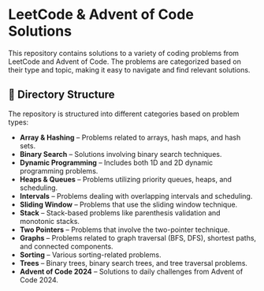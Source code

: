 # LeetCode & Advent of Code Solutions

This repository contains solutions to a variety of coding problems from LeetCode and Advent of Code. The problems are categorized based on their type and topic, making it easy to navigate and find relevant solutions.

## 📂 Directory Structure

The repository is structured into different categories based on problem types:

- **Array & Hashing** – Problems related to arrays, hash maps, and hash sets.
- **Binary Search** – Solutions involving binary search techniques.
- **Dynamic Programming** – Includes both 1D and 2D dynamic programming problems.
- **Heaps & Queues** – Problems utilizing priority queues, heaps, and scheduling.
- **Intervals** – Problems dealing with overlapping intervals and scheduling.
- **Sliding Window** – Problems that use the sliding window technique.
- **Stack** – Stack-based problems like parenthesis validation and monotonic stacks.
- **Two Pointers** – Problems that involve the two-pointer technique.
- **Graphs** – Problems related to graph traversal (BFS, DFS), shortest paths, and connected components.
- **Sorting** – Various sorting-related problems.
- **Trees** – Binary trees, binary search trees, and tree traversal problems.
- **Advent of Code 2024** – Solutions to daily challenges from Advent of Code 2024.

